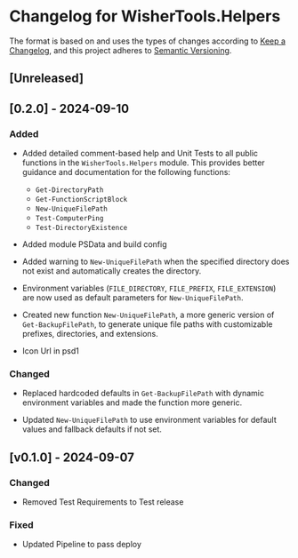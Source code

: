 # Changelog for WisherTools.Helpers

The format is based on and uses the types of changes according to [Keep a Changelog](https://keepachangelog.com/en/1.0.0/),
and this project adheres to [Semantic Versioning](https://semver.org/spec/v2.0.0.html).

## [Unreleased]

## [0.2.0] - 2024-09-10

### Added

- Added detailed comment-based help and Unit Tests to all public functions in the
`WisherTools.Helpers` module. This provides better guidance and documentation
for the following functions:
  - `Get-DirectoryPath`
  - `Get-FunctionScriptBlock`
  - `New-UniqueFilePath`
  - `Test-ComputerPing`
  - `Test-DirectoryExistence`
  
- Added module PSData and build config

- Added warning to `New-UniqueFilePath` when the specified directory does not
exist and automatically creates the directory.

- Environment variables (`FILE_DIRECTORY`, `FILE_PREFIX`, `FILE_EXTENSION`) are
now used as default parameters for `New-UniqueFilePath`.

- Created new function `New-UniqueFilePath`, a more generic version of
`Get-BackupFilePath`, to generate unique file paths with customizable
prefixes, directories, and extensions.

- Icon Url in psd1

### Changed

- Replaced hardcoded defaults in `Get-BackupFilePath` with dynamic environment
variables and made the function more generic.

- Updated `New-UniqueFilePath` to use environment variables for default values
and fallback defaults if not set.

## [v0.1.0] - 2024-09-07

### Changed

- Removed Test Requirements to Test release

### Fixed

- Updated Pipeline to pass deploy
